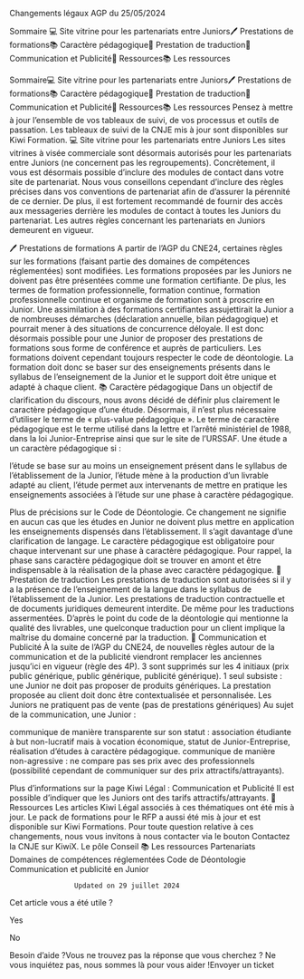 



Changements légaux AGP du 25/05/2024

Sommaire 
💻 Site vitrine pour les partenariats entre Juniors🖊️ Prestations de formations📚 Caractère pédagogique📃 Prestation de traduction📢 Communication et Publicité📖 Ressources📚 Les ressources



Sommaire💻 Site vitrine pour les partenariats entre Juniors🖊️ Prestations de formations📚 Caractère pédagogique📃 Prestation de traduction📢 Communication et Publicité📖 Ressources📚 Les ressources
Pensez à mettre à jour l’ensemble de vos tableaux de suivi, de vos processus et outils de passation. Les tableaux de suivi de la CNJE mis à jour sont disponibles sur Kiwi Formation.
💻 Site vitrine pour les partenariats entre Juniors
Les sites vitrines à visée commerciale sont désormais autorisés pour les partenariats entre Juniors (ne concernent pas les regroupements).
Concrètement, il vous est désormais possible d’inclure des modules de contact dans votre site de partenariat.
Nous vous conseillons cependant d’inclure des règles précises dans vos conventions de partenariat afin de d’assurer la pérennité de ce dernier.
De plus, il est fortement recommandé de fournir des accès aux messageries derrière les modules de contact à toutes les Juniors du partenariat.
Les autres règles concernant les partenariats en Juniors demeurent en vigueur.

🖊️ Prestations de formations
A partir de l’AGP du CNE24, certaines règles sur les formations (faisant partie des domaines de compétences réglementées) sont modifiées.
Les formations proposées par les Juniors ne doivent pas être présentées comme une formation certifiante. De plus, les termes de formation professionnelle, formation continue, formation professionnelle continue et organisme de formation sont à proscrire en Junior.
Une assimilation à des formations certifiantes assujettirait la Junior a de nombreuses démarches (déclaration annuelle, bilan pédagogique) et pourrait mener à des situations de concurrence déloyale.
Il est donc désormais possible pour une Junior de proposer des prestations de formations sous forme de conférence et auprès de particuliers.
Les formations doivent cependant toujours respecter le code de déontologie. La formation doit donc se baser sur des enseignements présents dans le syllabus de l’enseignement de la Junior et le support doit être unique et adapté à chaque client.
📚 Caractère pédagogique
Dans un objectif de clarification du discours, nous avons décidé de définir plus clairement le caractère pédagogique d’une étude. Désormais, il n’est plus nécessaire d’utiliser le terme de « plus-value pédagogique ».
Le terme de caractère pédagogique est le terme utilisé dans la lettre et l’arrêté ministériel de 1988, dans la loi Junior-Entreprise ainsi que sur le site de l’URSSAF.
Une étude a un caractère pédagogique si :

l’étude se base sur au moins un enseignement présent dans le syllabus de l’établissement de la Junior,
l’étude mène à la production d’un livrable adapté au client,
l’étude permet aux intervenants de mettre en pratique les enseignements associées à l’étude sur une phase à caractère pédagogique.

Plus de précisions sur le Code de Déontologie.
Ce changement ne signifie en aucun cas que les études en Junior ne doivent plus mettre en application les enseignements dispensés dans l’établissement. Il s’agit davantage d’une clarification de langage.
Le caractère pédagogique est obligatoire pour chaque intervenant sur une phase à caractère pédagogique. Pour rappel, la phase sans caractère pédagogique doit se trouver en amont et être indispensable à la réalisation de la phase avec caractère pédagogique.
📃 Prestation de traduction
Les prestations de traduction sont autorisées si il y a la présence de l’enseignement de la langue dans le syllabus de l’établissement de la Junior.
Les prestations de traduction contractuelle et de documents juridiques demeurent interdite. De même pour les traductions assermentées. 
D’après le point du code de la déontologie qui mentionne la qualité des livrables, une quelconque traduction pour un client implique la maîtrise du domaine concerné par la traduction.
📢 Communication et Publicité
À la suite de l’AGP du CNE24, de nouvelles règles autour de la communication et de la publicité viendront remplacer les anciennes jusqu’ici en vigueur (règle des 4P).
3 sont supprimés sur les 4 initiaux (prix public générique, public générique, publicité générique). 1 seul subsiste : une Junior ne doit pas proposer de produits génériques. La prestation proposée au client doit donc être contextualisée et personnalisée.
 Les Juniors ne pratiquent pas de vente (pas de prestations génériques)
Au sujet de la communication, une Junior :

communique de manière transparente sur son statut : association étudiante à but non-lucratif mais à vocation économique, statut de Junior-Entreprise, réalisation d’études à caractère pédagogique.
communique de manière non-agressive : ne compare pas ses prix avec des professionnels (possibilité cependant de communiquer sur des prix attractifs/attrayants).

Plus d’informations sur la page Kiwi Légal : Communication et Publicité
Il est possible d’indiquer que les Juniors ont des tarifs attractifs/attrayants. 
📖 Ressources
Les articles Kiwi Légal associés à ces thématiques ont été mis à jour.
Le pack de formations pour le RFP a aussi été mis à jour et est disponible sur Kiwi Formations.
Pour toute question relative à ces changements, nous vous invitons à nous contacter via le bouton Contactez la CNJE sur KiwiX.
Le pôle Conseil
📚 Les ressources
Partenariats
Domaines de compétences réglementées
Code de Déontologie
Communication et publicité en Junior



					Updated on 29 juillet 2024				



Cet article vous a été utile ?




Yes



No





Besoin d’aide ?Vous ne trouvez pas la réponse que vous cherchez ? Ne vous inquiétez pas, nous sommes là pour vous aider !Envoyer un ticket


